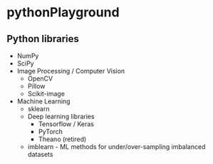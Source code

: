 # pythonPlayground

## Python libraries

* NumPy
* SciPy
* Image Processing / Computer Vision
  * OpenCV
  * Pillow
  * Scikit-image
* Machine Learning
  * sklearn
  * Deep learning libraries
    * Tensorflow / Keras
    * PyTorch
    * Theano (retired)
  * imblearn - ML methods for under/over-sampling imbalanced datasets
